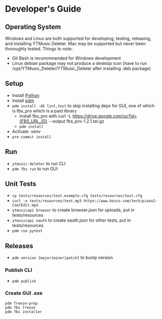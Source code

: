 # Developer's Guide
## Operating System
Windows and Linux are both supported for developing, testing, releasing, and installing YTMusic Deleter.
Mac may be supported but never been thoroughly tested.
Things to note:
* Git Bash is recommmended for Windows development
* Linux debian package may not produce a desktop icon (have to run /opt/YTMusic_Deleter/YTMusic_Deleter after installing .deb package)

## Setup
* Install [Python](https://www.python.org/)
* Install [pdm](https://pdm-project.org/en/latest/#installation)
* `pdm install -dG lint,test` to skip installing deps for GUI, one of which is fbs_pro which is a paid library
  * Install fbs_pro with curl -L https://drive.google.com/uc?id={FBS_URL_ID} --output fbs_pro-1.2.1.tar.gz
  * `pdm install`
* Activate .venv
* `pre-commit install`

## Run
* `ytmusic-deleter` to run CLI
* `pdm fbs run` to run GUI

## Unit Tests
* `cp tests/resources/test.example.cfg tests/resources/test.cfg`
* `curl -o tests/resources/test.mp3 https://www.kozco.com/tech/piano2-CoolEdit.mp3`
* `ytmusicapi browser` to create browser.json for uploads, put in tests/resources
* `ytmusicapi oauth` to create oauth.json for other tests, put in tests/resources
* `pdm run pytest`

## Releases
* `pdm version [major|minor|patch]` to bump version

### Publish CLI
* `pdm publish`

### Create GUI .exe
```
pdm freeze-prep
pdm fbs freeze
pdm fbs installer
```
